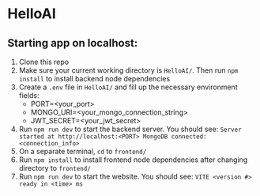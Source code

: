 # HelloAI

## Starting app on localhost:

1. Clone this repo
1. Make sure your current working directory is `HelloAI/`. Then run `npm install` to install backend node dependencies
1. Create a `.env` file in `HelloAI/` and fill up the necessary environment fields:
   - PORT=<your_port>
   - MONGO_URI=<your_mongo_connection_string>
   - JWT_SECRET=<your_jwt_secret>
1. Run `npm run dev` to start the backend server. You should see:
   `Server started at http://localhost:<PORT>
    MongoDB connected: <connection_info>`
1. On a separate terminal, `cd` to `frontend/`
1. Run `npm install` to install frontend node dependencies after changing directory to `frontend/`
1. Run `npm run dev` to start the website. You should see:
   `VITE <version #> ready in <time> ms`
